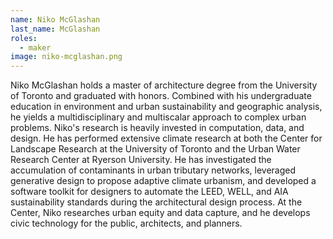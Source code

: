 ```yaml
---
name: Niko McGlashan
last_name: McGlashan
roles:
  - maker
image: niko-mcglashan.png
---
```

Niko McGlashan holds a master of architecture degree from the University of Toronto and graduated with honors. Combined with his undergraduate education in environment and urban sustainability and geographic analysis, he yields a multidisciplinary and multiscalar approach to complex urban problems. Niko's research is heavily invested in computation, data, and design. He has performed extensive climate research at both the Center for Landscape Research at the University of Toronto and the Urban Water Research Center at Ryerson University. He has investigated the accumulation of contaminants in urban tributary networks, leveraged generative design to propose adaptive climate urbanism, and developed a software toolkit for designers to automate the LEED, WELL, and AIA sustainability standards during the architectural design process. At the Center, Niko researches urban equity and data capture, and he develops civic technology for the public, architects, and planners.